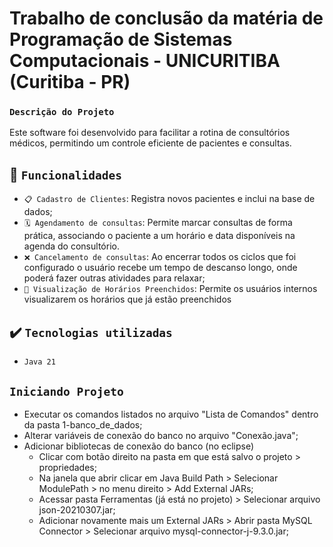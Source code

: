 # Trabalho de conclusão da matéria de Programação de Sistemas Computacionais - UNICURITIBA (Curitiba - PR)

### `Descrição do Projeto`
Este software foi desenvolvido para facilitar a rotina de consultórios médicos, permitindo um controle eficiente de pacientes e consultas.

## :hammer: `Funcionalidades`
- `📋 Cadastro de Clientes`: Registra novos pacientes e inclui na base de dados;
- `🗓️ Agendamento de consultas`: Permite marcar consultas de forma prática, associando o paciente a um horário e data disponíveis na agenda do consultório.
- `❌ Cancelamento de consultas`: Ao encerrar todos os ciclos que foi configurado o usuário recebe um tempo de descanso longo, onde poderá fazer outras atividades para relaxar;
- `👀 Visualização de Horários Preenchidos`: Permite os usuários internos visualizarem os horários que já estão preenchidos

## ✔️ `Tecnologias utilizadas`
- `Java 21`

## `Iniciando Projeto`
- Executar os comandos listados no arquivo "Lista de Comandos" dentro da pasta 1-banco_de_dados;
- Alterar variáveis de conexão do banco no arquivo "Conexão.java";
- Adicionar bibliotecas de conexão do banco (no eclipse)
	- Clicar com botão direito na pasta em que está salvo o projeto > propriedades;
	- Na janela que abrir clicar em Java Build Path > Selecionar ModulePath > no menu direito > Add External JARs;
	- Acessar pasta Ferramentas (já está no projeto) > Selecionar arquivo json-20210307.jar;
	- Adicionar novamente mais um External JARs > Abrir pasta MySQL Connector > Selecionar arquivo mysql-connector-j-9.3.0.jar; 
